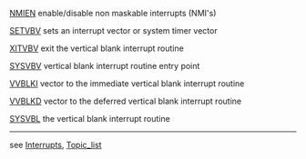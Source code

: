 [NMIEN](../NMIEN/index.md) enable/disable non maskable interrupts (NMI's)  
  
[SETVBV](../SETVBV/index.md) sets an interrupt vector or system timer vector  
  
[XITVBV](../XITVBV/index.md) exit the vertical blank interrupt routine  
  
[SYSVBV](../SYSVBV/index.md) vertical blank interrupt routine entry point  
  
[VVBLKI](../VVBLKI/index.md) vector to the immediate vertical blank interrupt routine  
  
[VVBLKD](../VVBLKD/index.md) vector to the deferred vertical blank interrupt routine  
  
[SYSVBL](../SYSVBL/index.md) the vertical blank interrupt routine  
  
  
---
see [Interrupts](../Interrupts/index.md), [Topic_list](../Topic_list/index.md)  
